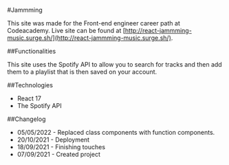 #Jammming

This site was made for the Front-end engineer career path at Codeacademy. 
Live site can be found at [http://react-jammming-music.surge.sh/](http://react-jammming-music.surge.sh/).

##Functionalities

This site uses the Spotify API to allow you to search for tracks and then add them to a playlist that is then saved on your account.

##Technologies

 * React 17
 * The Spotify API

##Changelog

* 05/05/2022 - Replaced class components with function components.
* 20/10/2021 - Deployment
* 18/09/2021 - Finishing touches
* 07/09/2021 - Created project

